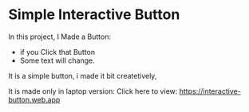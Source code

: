 # Simple Interactive Button

In this project, I Made a Button: 
  - if you Click that Button
  - Some text will change.

It is a simple button, i made it bit createtively,

It is made only in laptop version:
Click here to view: https://interactive-button.web.app

